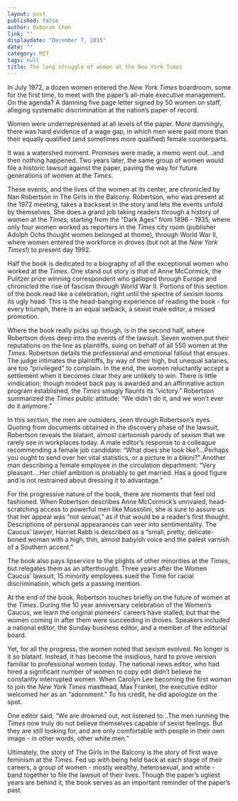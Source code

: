 ```yaml
---
layout: post
published: false
author: Deborah Chen
link: ""
displaydate: "December 7, 2015"
date: ""
category: MIT
tags: null
title: The long struggle of women at the New York Times
---
```


In July 1972, a dozen women entered the _New York Times_ boardroom, some for the first time, to meet with the paper’s all-male executive management. On the agenda? A damning five page letter signed by 50 women on staff, alleging systematic discrimination at the nation’s paper of record. 

Women were underrepresented at all levels of the paper. More damningly, there was hard evidence of a wage gap, in which men were paid more than their equally qualified (and sometimes more qualified) female counterparts. 

It was a watershed moment. Promises were made, a memo went out...and then nothing happened. Two years later, the same group of women would file a historic lawsuit against the paper, paving the way for future generations of women at the _Times_.

These events, and the lives of the women at its center, are chronicled by Nan Robertson in The Girls in the Balcony. Robertson, who was present at the 1972 meeting, takes a backseat in the story and lets the events unfold by themselves. She does a grand job taking readers through a history of women at the _Times_, starting from the “Dark Ages” from 1896 - 1935, where only four women worked as reporters in the _Times_ city room (publisher Adolph Ochs thought women belonged at thome), through World War II, where women entered the workforce in droves (but not at the _New York Times_!) to present day 1992. 

Half the book is dedicated to a biography of all the exceptional women who worked at the _Times_. One stand out story is that of Anne McCormick, the Pulitzer prize winning correspondent who galloped through Europe and chronicled the rise of fascism through World War II. Portions of this section of the book read like a celebration, right until the spectre of sexism looms its ugly head. This is the head-banging experience of reading the book - for every triumph, there is an equal setback, a sexist male editor, a missed promotion. 

Where the book really picks up though, is in the second half, where Robertson dives deep into the events of the lawsuit. Seven women put their reputations on the line as plaintiffs, suing on behalf of all 550 women at the _Times_. Robertson details the professional and emotional fallout that ensues. The judge intimates the plaintiffs, by way of their high, but unequal salaries, are too “privileged” to complain. In the end, the women reluctantly accept a settlement when it becomes clear they are unlikely to win. There is little vindication; though modest back pay is awarded and an affirmative action program established, the _Times_ smugly flaunts its “victory.” Robertson summarized the _Times_ public attitude: “We didn’t do it, and we won’t ever do it anymore.”

In this section, the men are outsiders, seen through Robertson’s eyes. Quoting from documents obtained in the discovery phase of the lawsuit, Robertson reveals the blatant, almost cartoonish parody of sexism that we rarely see in workplaces today. A male editor’s response to a colleague recommending a female job candidate: “What does she look like?...Perhaps you ought to send over her vital statistics, or a picture in a bikini?” Another man describing a female employee in the circulation department: “Very pleasant….Her chief ambition is probably to get married. Has a good figure and is not restrained about dressing it to advantage.” 

For the progressive nature of the book, there are moments that feel old fashioned. When Robertson describes Anne McCormick’s unrivaled, head-scratching access to powerful men like Mussolini, she is sure to assure us that her appeal was “not sexual,” as if that would be a reader’s first thought. Descriptions of personal appearances can veer into sentimentality. The Caucus’ lawyer, Harriet Rabb is described as a  “small, pretty, delicate-boned woman with a high, thin, almost babyish voice and the palest varnish of a Southern accent.” 

The book also pays lipservice to the plights of other minorities at the _Times_, but relegates them as an afterthought. Three years after the Women Caucus’ lawsuit, 15 minority employees sued the Time for racial discrimination, which gets a passing mention. 

At the end of the book, Robertson touches briefly on the future of women at the _Times_. During the 10 year anniversary celebration of the Women’s Caucus, we learn the original pioneers’ careers have stalled, but that the women coming in after them were succeeding in droves. Speakers included a national editor, the Sunday business editor, and a member of the editorial board. 

Yet, for all the progress, the women noted that sexism evolved. No longer is it so blatant. Instead, it has become the insidious, hard to prove version familiar to professional women today. The national news editor, who had hired a significant number of women to copy edit didn’t believe he constantly interrupted women. When Carolyn Lee becoming the first woman to join the _New York Times_ masthead, Max Frankel, the executive editor welcomed her as an “adornment.” To his credit, he did apologize on the spot. 

One editor said, “We are drowned out, not listened to...The men running the _Times_ now truly do not believe themselves capable of sexist feelings. But they are still looking for, and are only comfortable with people in their own image - in other words, other white men.”

Ultimately, the story of The Girls in the Balcony is the story of first wave feminism at the _Times_. Fed up with being held back at each stage of their careers, a group of women - mostly wealthy, heterosexual, and white - band together to file the lawsuit of their lives. Though the paper’s ugliest years are behind it, the book serves as an important reminder of the paper’s past. 


